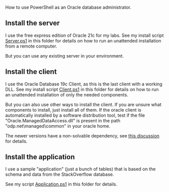 How to use PowerShell as an Oracle database administrator.

## Install the server

I use the free express edition of Oracle 21c for my labs. See my install script [Server.ps1](Server.ps1) in this folder for details on how to run an unattended installation from a remote computer.

But you can use any existing server in your environment.


## Install the client

I use the Oracle Database 19c Client, as this is the last client with a working DLL. See my install script [Client.ps1](Client.ps1) in this folder for details on how to run an unattended installation of only the needed components.

But you can also use other ways to install the client. If you are unsure what components to install, just install all of them. If the oracle client is automatically installed by a software distribution tool, test if the file "Oracle.ManagedDataAccess.dll" is present in the path "odp.net\managed\common" in your oracle home.

The newer versions have a non-solvable dependency, see [this discussion](https://community.oracle.com/tech/developers/discussion/4502297) for details.


## Install the application

I use a sample "application" (just a bunch of tables) that is based on the schema and data from the StackOverflow database.

See my script [Application.ps1](Application.ps1) in this folder for details.

